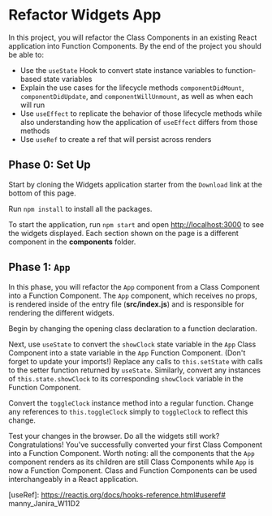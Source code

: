 # Refactor Widgets App

In this project, you will refactor the Class Components in an existing React
application into Function Components. By the end of the project you should be
able to:

* Use the `useState` Hook to convert state instance variables to function-based
  state variables
* Explain the use cases for the lifecycle methods `componentDidMount`,
  `componentDidUpdate`, and `componentWillUnmount`, as well as when each will
  run
* Use `useEffect` to replicate the behavior of those lifecycle methods while
  also understanding how the application of `useEffect` differs from those
  methods
* Use `useRef` to create a ref that will persist across renders

## Phase 0: Set Up

Start by cloning the Widgets application starter from the `Download` link at the
bottom of this page.

Run `npm install` to install all the packages.

To start the application, run `npm start` and open [http://localhost:3000] to
see the widgets displayed. Each section shown on the page is a different
component in the __components__ folder.

## Phase 1: `App`

In this phase, you will refactor the `App` component from a Class Component into
a Function Component. The `App` component, which receives no props, is rendered
inside of the entry file (__src/index.js__) and is responsible for rendering the
different widgets.

Begin by changing the opening class declaration to a function declaration. 

Next, use `useState` to convert the `showClock` state variable in the `App`
Class Component into a state variable in the `App` Function Component. (Don't
forget to update your imports!) Replace any calls to `this.setState` with calls
to the setter function returned by `useState`. Similarly, convert any instances
of `this.state.showClock` to its corresponding `showClock` variable in the
Function Component.

Convert the `toggleClock` instance method into a regular function. Change any
references to `this.toggleClock` simply to `toggleClock` to reflect this change.

Test your changes in the browser. Do all the widgets still work?
Congratulations! You've successfully converted your first Class Component into a
Function Component. Worth noting: all the components that the `App` component
renders as its children are still Class Components while `App` is now a Function
Component. Class and Function Components can be used interchangeably in a React
application.

[http://localhost:3000]: http://localhost:3000
[useRef]: https://reactjs.org/docs/hooks-reference.html#useref# manny_Janira_W11D2
